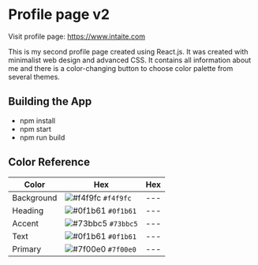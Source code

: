 # Profile page v2

Visit profile page: https://www.intaite.com

This is my second profile page created using React.js. It was created with minimalist web design and advanced CSS. It contains all information about me and there is a color-changing button to choose color palette from several themes.

## Building the App

- npm install
- npm start
- npm run build

## Color Reference

| Color      | Hex                                                                 | Hex |
| ---------- | ------------------------------------------------------------------- | --- |
| Background | ![#f4f9fc](https://via.placeholder.com/10/f4f9fc?text=+) `#f4f9fc`  | --- |
| Heading    | ![#0f1b61](https://via.placeholder.com/10/0f1b61f?text=+) `#0f1b61` | --- |
| Accent     | ![#73bbc5](https://via.placeholder.com/10/73bbc5?text=+) `#73bbc5`  | --- |
| Text       | ![#0f1b61](https://via.placeholder.com/10/0f1b61?text=+) `#0f1b61`  | --- |
| Primary    | ![#7f00e0](https://via.placeholder.com/10/7f00e0?text=+) `#7f00e0`  | --- |
